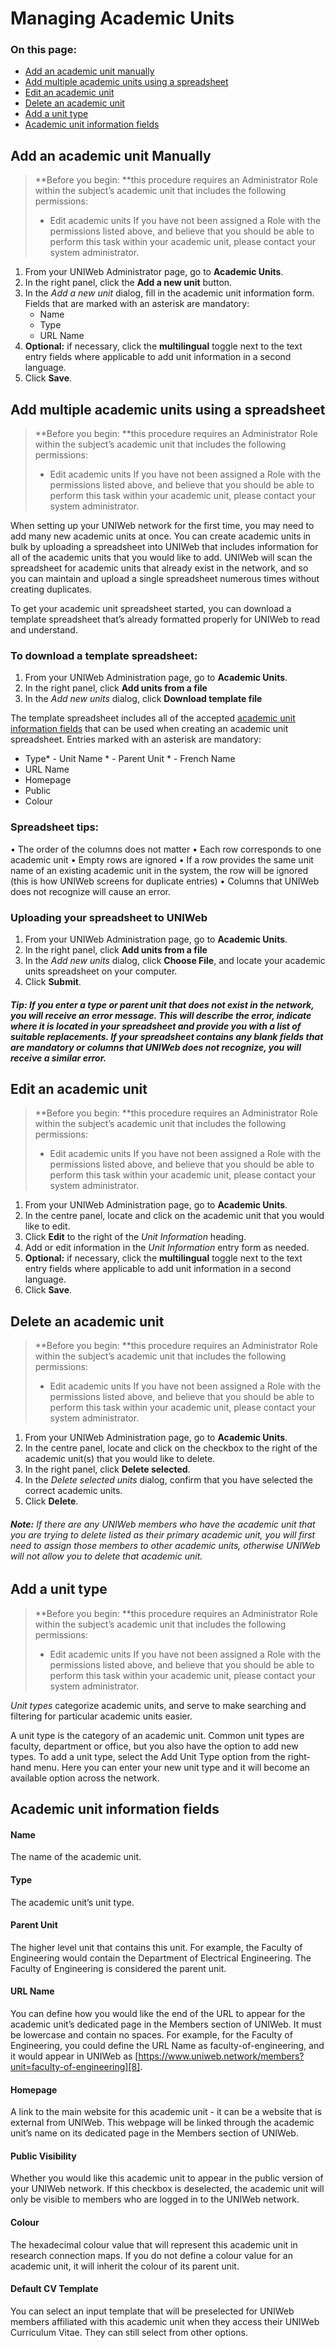 # Managing Academic Units

### On this page:
- [Add an academic unit manually][1]
- [Add multiple academic units using a spreadsheet][2]
- [Edit an academic unit][3]
- [Delete an academic unit][4]
- [Add a unit type][5]
- [Academic unit information fields][6]

## Add an academic unit Manually
> **Before you begin: **this procedure requires an Administrator Role within the subject’s academic unit that includes the following permissions:
> - Edit academic units
> If you have not been assigned a Role with the permissions listed above, and believe that you should be able to perform this task within your academic unit, please contact your system administrator.

1. From your UNIWeb Administrator page, go to **Academic Units**.
2. In the right panel, click the **Add a new unit** button.
3. In the _Add a new unit_ dialog, fill in the academic unit information form. Fields that are marked with an asterisk are mandatory:
	- Name
	- Type
	- URL Name
4. **Optional:** if necessary, click the **multilingual** toggle next to the text entry fields where applicable to add unit information in a second language. 
5. Click **Save**.

## Add multiple academic units using a spreadsheet
> **Before you begin: **this procedure requires an Administrator Role within the subject’s academic unit that includes the following permissions:
> - Edit academic units
> If you have not been assigned a Role with the permissions listed above, and believe that you should be able to perform this task within your academic unit, please contact your system administrator.  
> 
When setting up your UNIWeb network for the first time, you may need to add many new academic units at once. You can create academic units in bulk by uploading a spreadsheet into UNIWeb that includes information for all of the academic units that you would like to add. UNIWeb will scan the spreadsheet for academic units that already exist in the network, and so you can maintain and upload a single spreadsheet numerous times without creating duplicates.

To get your academic unit spreadsheet started, you can download a template spreadsheet that’s already formatted properly for UNIWeb to read and understand.

### To download a template spreadsheet:
1. From your UNIWeb Administration page, go to **Academic Units**.
2. In the right panel, click **Add units from a file**
3. In the _Add new units_ dialog, click **Download template file**

The template spreadsheet includes all of the accepted [academic unit information fields]() that can be used when creating an academic unit spreadsheet. Entries marked with an asterisk are mandatory:
 
- Type* - Unit Name * - Parent Unit * - French Name
- URL Name
- Homepage
- Public
- Colour

### Spreadsheet tips:
• The order of the columns does not matter
• Each row corresponds to one academic unit
• Empty rows are ignored
• If a row provides the same unit name of an existing academic unit in the system, the row will be ignored (this is how UNIWeb screens for duplicate entries)
• Columns that UNIWeb does not recognize will cause an error.

### Uploading your spreadsheet to UNIWeb
1. From your UNIWeb Administration page, go to **Academic Units**.
2. In the right panel, click **Add units from a file**
3. In the _Add new units_ dialog, click **Choose File**, and locate your academic units spreadsheet on your computer.
4. Click **Submit**.

##### **Tip:** If you enter a type or parent unit that does not exist in the network, you will receive an error message. This will describe the error, indicate where it is located in your spreadsheet and provide you with a list of suitable replacements. If your spreadsheet contains any blank fields that are mandatory or columns that UNIWeb does not recognize, you will receive a similar error.

## Edit an academic unit
> **Before you begin: **this procedure requires an Administrator Role within the subject’s academic unit that includes the following permissions:
> - Edit academic units
> If you have not been assigned a Role with the permissions listed above, and believe that you should be able to perform this task within your academic unit, please contact your system administrator.

1. From your UNIWeb Administration page, go to **Academic Units**.
2. In the centre panel, locate and click on the academic unit that you would like to edit.
3. Click **Edit** to the right of the _Unit Information_ heading.
4. Add or edit information in the _Unit Information_ entry form as needed.
5. **Optional:** if necessary, click the **multilingual** toggle next to the text entry fields where applicable to add unit information in a second language. 
6. Click **Save**.

## Delete an academic unit
> **Before you begin: **this procedure requires an Administrator Role within the subject’s academic unit that includes the following permissions:
> - Edit academic units
> If you have not been assigned a Role with the permissions listed above, and believe that you should be able to perform this task within your academic unit, please contact your system administrator.

1. From your UNIWeb Administration page, go to **Academic Units**.
2. In the centre panel, locate and click on the checkbox to the right of the academic unit(s) that you would like to delete.
3. In the right panel, click **Delete selected**.
4. In the _Delete selected units_ dialog, confirm that you have selected the correct academic units.
5. Click **Delete**.

###### **Note:** If there are any UNIWeb members who have the academic unit that you are trying to delete listed as their primary academic unit, you will first need to assign those members to other academic units, otherwise UNIWeb will not allow you to delete that academic unit.

## Add a unit type
> **Before you begin: **this procedure requires an Administrator Role within the subject’s academic unit that includes the following permissions:
> - Edit academic units
> If you have not been assigned a Role with the permissions listed above, and believe that you should be able to perform this task within your academic unit, please contact your system administrator.

_Unit types_ categorize academic units, and serve to make searching and filtering for particular academic units easier.

A unit type is the category of an academic unit. Common unit types are faculty, department or office, but you also have the option to add new types.
To add a unit type, select the Add Unit Type option from the right-hand menu. Here you can enter your new unit type and it will become an available option across the network.

## Academic unit information fields

#### Name
The name of the academic unit.

#### Type
The academic unit’s unit type.

#### Parent Unit
The higher level unit that contains this unit. For example, the Faculty of Engineering would contain the Department of Electrical Engineering. The Faculty of Engineering is considered the parent unit.

#### URL Name
You can define how you would like the end of the URL to appear for the academic unit’s dedicated page in the Members section of UNIWeb. It must be lowercase and contain no spaces. For example, for the Faculty of Engineering, you could define the URL Name as faculty-of-engineering, and it would appear in UNIWeb as [https://www.uniweb.network/members?unit=faculty-of-engineering][8].

#### Homepage
A link to the main website for this academic unit - it can be a website that is external from UNIWeb. This webpage will be linked through the academic unit’s name on its dedicated page in the Members section of UNIWeb. 

#### Public Visibility
Whether you would like this academic unit to appear in the public version of your UNIWeb network. If this checkbox is deselected, the academic unit will only be visible to members who are logged in to the UNIWeb network.

#### Colour
The hexadecimal colour value that will represent this academic unit in research connection maps. If you do not define a colour value for an academic unit, it will inherit the colour of its parent unit.

#### Default CV Template
You can select an input template that will be preselected for UNIWeb members affiliated with this academic unit when they access their UNIWeb Curriculum Vitae. They can still select from other options.

[1]:	#add-an-academic-unit-manually
[2]:	#add-multiple-academic-units-using-a-spreadsheet
[3]:	#edit-an-academic-unit
[4]:	#delete-an-academic-unit
[5]:	#add-a-unit-type
[6]:	#academic-unit-information-fields
[8]:	https://demo.uniweb.network/members?unit=facofeng